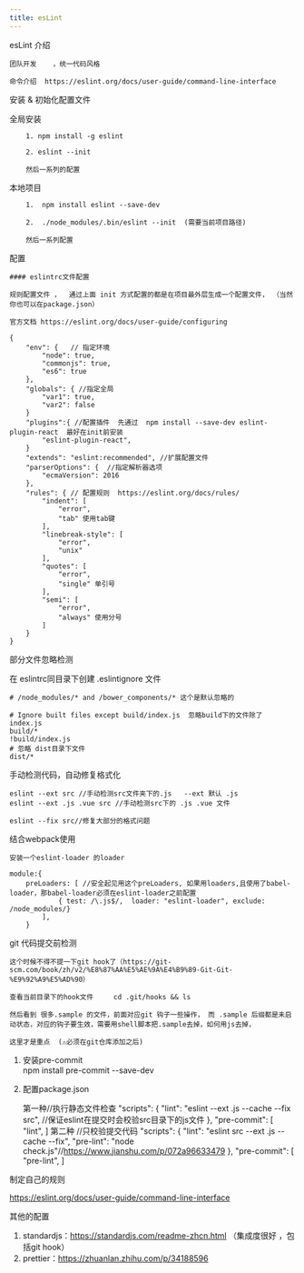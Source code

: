 ```yaml
---
title: esLint
---
```

esLint 介绍

	团队开发	，统一代码风格 

	命令介绍  https://eslint.org/docs/user-guide/command-line-interface

安装 & 初始化配置文件

全局安装

		1. npm install -g eslint

		2. eslint --init

		然后一系列的配置 

本地项目 

		1.  npm install eslint --save-dev

		2.  ./node_modules/.bin/eslint --init  (需要当前项目路径)

		然后一系列配置

配置

    #### eslintrc文件配置

	规则配置文件 ，  通过上面 init 方式配置的都是在项目最外层生成一个配置文件， （当然你也可以在package.json）

	官方文档 https://eslint.org/docs/user-guide/configuring

    {
        "env": {   // 指定环境
            "node": true,
            "commonjs": true,
            "es6": true
        },
        "globals": { //指定全局
            "var1": true,
            "var2": false
        }
        "plugins":{ //配置插件  先通过  npm install --save-dev eslint-plugin-react  最好在init前安装
            "eslint-plugin-react",
        }
        "extends": "eslint:recommended", //扩展配置文件
        "parserOptions": {  //指定解析器选项
            "ecmaVersion": 2016
        },
        "rules": { // 配置规则  https://eslint.org/docs/rules/
            "indent": [
                "error",
                "tab" 使用tab键
            ],
            "linebreak-style": [
                "error",
                "unix"
            ],
            "quotes": [ 
                "error",
                "single" 单引号
            ],
            "semi": [ 
                "error",
                "always" 使用分号
            ]
        }
    }



部分文件忽略检测

 在 eslintrc同目录下创建 .eslintignore 文件

    # /node_modules/* and /bower_components/* 这个是默认忽略的
    
    # Ignore built files except build/index.js  忽略build下的文件除了 index.js
    build/*
    !build/index.js
    # 忽略 dist目录下文件
    dist/*

手动检测代码，自动修复格式化

    eslint --ext src //手动检测src文件夹下的.js   --ext 默认 .js 
    eslint --ext .js .vue src //手动检测src下的 .js .vue 文件
    
    eslint --fix src//修复大部分的格式问题



结合webpack使用

	安装一个eslint-loader 的loader 

    module:{  
    	preLoaders: [ //安全起见用这个preLoaders, 如果用loaders,且使用了babel-loader，那babel-loader必须在eslint-loader之前配置
    			{ test: /\.js$/,  loader: "eslint-loader", exclude: /node_modules/}
    		],  	
    	}
    

git 代码提交前检测

	这个时候不得不提一下git hook了（https://git-scm.com/book/zh/v2/%E8%87%AA%E5%AE%9A%E4%B9%89-Git-Git-%E9%92%A9%E5%AD%90）	

	查看当前目录下的hook文件     cd .git/hooks && ls      

	然后看到 很多.sample 的文件，前面对应git 钩子一些操作， 而 .sample 后缀都是未启动状态，对应的钩子要生效，需要用shell脚本把.sample去掉，如何用js去掉，

	这里才是重点  (⚠️必须在git仓库添加之后)

1. 安装pre-commit   
       npm install pre-commit --save-dev
2. 配置package.json

    第一种//执行静态文件检查
    "scripts": {
        "lint": "eslint --ext .js --cache --fix src", //保证eslint在提交时会校验src目录下的js文件
      },
      "pre-commit": [
        "lint",
      ]
    第二种 //只校验提交代码
    "scripts": {
         "lint": "eslint src --ext .js --cache --fix",
         "pre-lint": "node check.js"//https://www.jianshu.com/p/072a96633479
    },
    "pre-commit": [
         "pre-lint",
    ]



制定自己的规则

https://eslint.org/docs/user-guide/command-line-interface



其他的配置

1. standardjs：https://standardjs.com/readme-zhcn.html     （集成度很好 ，包括git hook）
2. prettier：https://zhuanlan.zhihu.com/p/34188596

